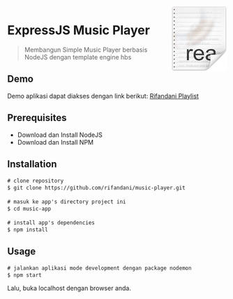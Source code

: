 <img src="icon.png" align="right" />

# ExpressJS Music Player

> Membangun Simple Music Player berbasis NodeJS dengan template engine hbs

## Demo

Demo aplikasi dapat diakses dengan link berikut: [Rifandani Playlist](https://rifandani-playlist.herokuapp.com/)

## Prerequisites

- Download dan Install NodeJS
- Download dan Install NPM

## Installation

```
# clone repository
$ git clone https://github.com/rifandani/music-player.git

# masuk ke app's directory project ini
$ cd music-app

# install app's dependencies
$ npm install
```

## Usage

```
# jalankan aplikasi mode development dengan package nodemon
$ npm start
```

Lalu, buka localhost dengan browser anda.
